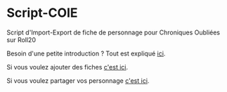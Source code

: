 # Script-COIE
Script d'Import-Export de fiche de personnage pour Chroniques Oubliées sur Roll20

Besoin d'une petite introduction ? Tout est expliqué [ici](https://raw.githack.com/coAtlas/Script-COIE/main/startCOIE.html).

Si vous voulez ajouter des fiches [c'est ici](https://raw.githack.com/coAtlas/Script-COIE/main/importCOIE.html).

Si vous voulez partager vos personnage [c'est ici](https://docs.google.com/forms/d/e/1FAIpQLSd_OrnnRsaARwNLNxHY2GITCgAGXTqucg8N3NNfcjGqyE-aSg/viewform).
